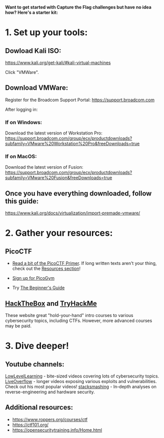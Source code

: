 **Want to get started with Capture the Flag challenges but have no idea how? Here's a starter kit:**

# 1. Set up your tools:

## Dowload Kali ISO:
https://www.kali.org/get-kali/#kali-virtual-machines

Click "VMWare".
## Download VMWare:
Register for the Broadcom Support Portal: https://support.broadcom.com

After logging in:
### If on Windows:
Download the latest version of Workstation Pro:
https://support.broadcom.com/group/ecx/productdownloads?subfamily=VMware%20Workstation%20Pro&freeDownloads=true

### If on MacOS:
Download the latest version of Fusion:
https://support.broadcom.com/group/ecx/productdownloads?subfamily=VMware%20Fusion&freeDownloads=true

## Once you have everything downloaded, follow this guide:
https://www.kali.org/docs/virtualization/import-premade-vmware/

# 2. Gather your resources:
## PicoCTF
- [Read a bit of the PicoCTF Primer](https://play.picoctf.org/practice). If long written texts aren't your thing, check out the [Resources section](https://picoctf.org/resources.html)!

- [Sign up for PicoGym](play.picoctf.org/)

- Try [The Beginner's Guide](https://play.picoctf.org/playlists/18?m=146)


## [HackTheBox](https://www.hackthebox.com/) and [TryHackMe](https://tryhackme.com/)

These website great "hold-your-hand" intro courses to various cybersecurity topics, including CTFs. However, more advanced courses may be paid.

# 3. Dive deeper!

## Youtube channels:
[LowLevelLearning](https://www.youtube.com/@LowLevelTV) - bite-sized videos covering lots of cybersecurity topics.
[LiveOverflow](https://www.youtube.com/@LiveOverflow) - longer videos exposing various exploits and vulnerabilities. Check out his most popular videos!
[stacksmashing](https://www.youtube.com/@StackSmashing) - In-depth analyses on reverse-engineering and hardware security.

## Additional resources:
- https://www.roppers.org/courses/ctf
- https://ctf101.org/
- https://opensecuritytraining.info/Home.html
